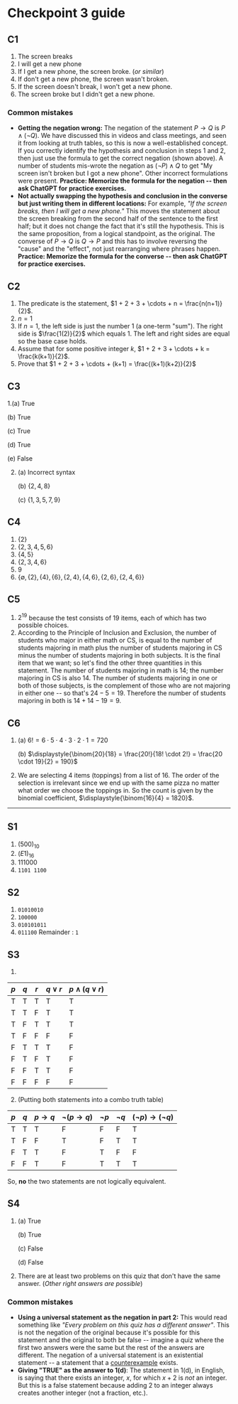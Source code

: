 # Checkpoint 3 guide 

## C1

1. The screen breaks
2. I will get a new phone
3. If I get a new phone, the screen broke. (*or similar*)
4. If don't get a new phone, the screen wasn't broken. 
5. If the screen doesn't break, I won't get a new phone. 
6. The screen broke but I didn't get a new phone. 

### Common mistakes

-  **Getting the negation wrong:** The negation of the statement $P \rightarrow Q$ is $P \wedge (\neg Q)$. We have discussed this in videos and class meetings, and seen it from looking at truth tables, so this is now a well-established concept. If you correctly identify the hypothesis and conclusion in steps 1 and 2, then just use the formula to get the correct negation (shown above). A number of students mis-wrote the negation as $(\neg P) \wedge Q$ to get "My screen isn't broken but I got a new phone". Other incorrect formulations were present. **Practice: Memorize the formula for the negation -- then ask ChatGPT for practice exercises.** 
- **Not actually swapping the hypothesis and conclusion in the converse but just writing them in different locations:** For example, *"If the screen breaks, then I will get a new phone."* This moves the statement about the screen breaking from the second half of the sentence to the first half; but it does not change the fact that it's still the hypothesis. This is the same proposition, from a logical standpoint, as the original. The converse of $P \rightarrow Q$ is $Q \rightarrow P$ and this has to involve reversing the "cause" and the "effect", not just rearranging where phrases happen. **Practice: Memorize the formula for the converse -- then ask ChatGPT for practice exercises.**

## C2

1. The predicate is the statement, $1 + 2 + 3 + \cdots + n = \frac{n(n+1)}{2}$. 
2. $n = 1$
3. If $n=1$, the left side is just the number 1 (a one-term "sum"). The right side is $\frac{1(2)}{2}$ which equals $1$. The left and right sides are equal so the base case holds.
4. Assume that for some positive integer $k$, $1 + 2 + 3 + \cdots + k = \frac{k(k+1)}{2}$.
5. Prove that $1 + 2 + 3 + \cdots + (k+1) = \frac{(k+1)(k+2)}{2}$

## C3

1.(a) True

   (b) True 

   (c) True 

   (d) True 

   (e) False 

2. (a) Incorrect syntax 

   (b) $\lbrace 2,4,8\rbrace$ 

   (c) $\lbrace 1,3,5,7,9 \rbrace$ 

## C4

1. $\lbrace 2 \rbrace$ 
2. $\lbrace 2,3,4,5,6 \rbrace$ 
3. $\lbrace 4,5 \rbrace$ 
4. $\lbrace 2,3,4,6 \rbrace$
5. $9$ 
6. $\lbrace \emptyset, \lbrace 2 \rbrace, \lbrace 4 \rbrace, \lbrace 6 \rbrace, \lbrace 2,4 \rbrace, \lbrace 4,6 \rbrace,\lbrace 2,6 \rbrace, \lbrace 2,4,6 \rbrace \rbrace$

## C5

1. $2^{19}$ because the test consists of 19 items, each of which has two possible choices. 
2. According to the Principle of Inclusion and Exclusion, the number of students who major in either math or CS, is equal to the number of students majoring in math plus the number of students majoring in CS minus the number of students majoring in both subjects. It is the final item that we want; so let's find the other three quantities in this statement. The number of students majoring in math is 14; the number majoring in CS is also 14. The number of students majoring in one or both of those subjects, is the complement of those who are not majoring in either one -- so that's $24 - 5 = 19$. Therefore the number of students majoring in both is $14 + 14 - 19 = 9$. 

## C6

1. (a) $6! = 6 \cdot 5 \cdot 4 \cdot 3 \cdot 2 \cdot 1 = 720$ 

   (b) $\displaystyle{\binom{20}{18} = \frac{20!}{18! \cdot 2!} = \frac{20 \cdot 19}{2} = 190}$ 

2. We are selecting 4 items (toppings) from a list of 16. The order of the selection is irrelevant since we end up with the same pizza no matter what order we choose the toppings in. So the count is given by the binomial coefficient, $\displaystyle{\binom{16}{4} = 1820}$. 

---

## S1

1. $(500)_{10}$ 
2. $(E1)_{16}$
3. $111000$
4. `1101 1100`

## S2

1. `01010010`
2. `100000`
3. `010101011`
4. `011100` Remainder : `1`

## S3

1.
| $p$ | $q$ | $r$ | $q \vee r$ | $p \wedge (q \vee r)$ |
| ---- | ---- | ---- | ---- | ---- |
| T | T | T | T | T |
| T | T | F | T | T |
| T | F | T | T | T |
| T | F | F | F | F |
| F | T | T | T | F |
| F | T | F | T | F |
| F | F | T | T | F |
| F | F | F | F | F |

2. (Putting both statements into a combo truth table)

| $p$ | $q$ | $p \rightarrow q$ | $\neg(p \rightarrow q)$ | $\neg p$ | $\neg q$ | $(\neg p) \rightarrow (\neg q)$ |
| ---- | ---- | ---- | ---- | ---- | ---- | ---- |
| T | T | T | F | F | F | T |
| T | F | F | T | F | T | T |
| F | T | T | F | T | F | F |
| F | F | T | F | T | T | T |

So, **no** the two statements are not logically equivalent. 


## S4

1. (a) True

   (b) True 

   (c) False

   (d) False 

2. There are at least two problems on this quiz that don't have the same answer. (*Other right answers are possible*)

### Common mistakes

- **Using a universal statement as the negation in part 2:** This would read something like *"Every problem on this quiz has a different answer"*. This is not the negation of the original because it's possible for this statement and the original to both be false -- imagine a quiz where the first two answers were the same but the rest of the answers are different. The negation of a universal statement is an existential statement -- a statement that a [counterexample](https://publish.obsidian.md/mth225/Logic/Counterexample) exists. 
- **Giving "TRUE" as the answer to 1(d)**: The statement in 1(d), in English, is saying that there exists an integer, $x$, for which $x+2$ is *not* an integer. But this is a false statement because adding 2 to an integer always creates another integer (not a fraction, etc.). 
